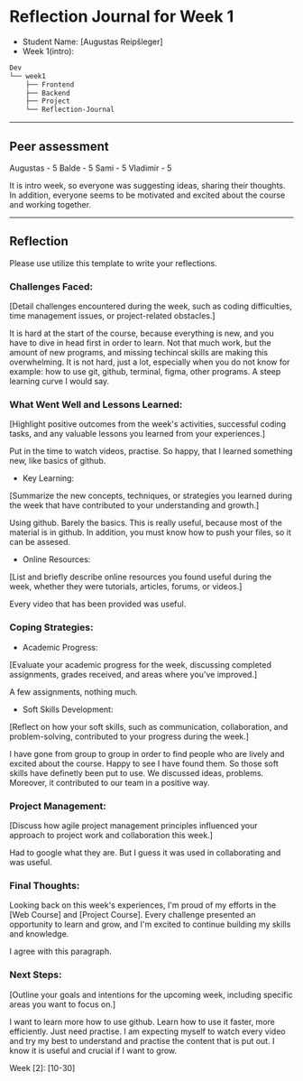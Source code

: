# Reflection Journal for Week 1

- Student Name: [Augustas Reipšleger]
- Week 1(intro): 

```sh
Dev
└── week1
    ├── Frontend
    ├── Backend
    ├── Project
    └── Reflection-Journal
```

----
## Peer assessment

Augustas - 5
Balde - 5
Sami - 5
Vladimir - 5

It is intro week, so everyone was suggesting ideas, sharing their thoughts. In addition, everyone seems to be motivated and excited about the course and working together.

----

## Reflection

Please use utilize this template to write your reflections.

### Challenges Faced:

[Detail challenges encountered during the week, such as coding difficulties, time management issues, or project-related obstacles.]

It is hard at the start of the course, because everything is new, and you have to dive in head first in order to learn. Not that much work, but the amount of new programs, and missing techincal skills are making this overwhelming. It is not hard, just a lot, especially when you do not know for example: how to use git, github, terminal, figma, other programs. A steep learning curve I would say.

### What Went Well and Lessons Learned:

[Highlight positive outcomes from the week's activities, successful coding tasks, and any valuable lessons you learned from your experiences.]

Put in the time to watch videos, practise. So happy, that I learned something new, like basics of github.

- Key Learning:

[Summarize the new concepts, techniques, or strategies you learned during the week that have contributed to your understanding and growth.]

Using github. Barely the basics. This is really useful, because most of the material is in github. In addition, you must know how to push your files, so it can be assesed.

- Online Resources:

[List and briefly describe online resources you found useful during the week, whether they were tutorials, articles, forums, or videos.]

Every video that has been provided was useful.

### Coping Strategies:


- Academic Progress:

[Evaluate your academic progress for the week, discussing completed assignments, grades received, and areas where you've improved.]

A few assignments, nothing much.

- Soft Skills Development:

[Reflect on how your soft skills, such as communication, collaboration, and problem-solving, contributed to your progress during the week.]

I have gone from group to group in order to find people who are lively and excited about the course. Happy to see I have found them. So those soft skills have definetly been put to use. We discussed ideas, problems. Moreover, it contributed to our team in a positive way.

### Project Management:

[Discuss how agile project management principles influenced your approach to project work and collaboration this week.]

Had to google what they are. But I guess it was used in collaborating and was useful.

### Final Thoughts:

Looking back on this week's experiences, I'm proud of my efforts in the [Web Course] and [Project Course]. Every challenge presented an opportunity to learn and grow, and I'm excited to continue building my skills and knowledge.

I agree with this paragraph.



### Next Steps:

[Outline your goals and intentions for the upcoming week, including specific areas you want to focus on.]

I want to learn more how to use github. Learn how to use it faster, more efficiently. Just need practise. I am expecting myself to watch every video and try my best to understand and practise the content that is put out. I know it is useful and crucial if I want to grow.

Week [2]: [10-30]



<!-- Links -->
[criticism and constructive feedback]:https://cvdl.ben.edu/blog/why-is-everyone-talking-about-feedback/




